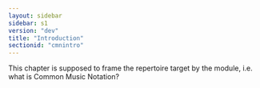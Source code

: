 ```yaml
---
layout: sidebar
sidebar: s1
version: "dev"
title: "Introduction"
sectionid: "cmnintro"
---
```


This chapter is supposed to frame the repertoire target by the module, i.e. what is Common Music Notation?
